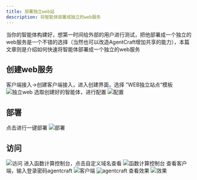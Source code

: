 ```yaml
---
title: 部署独立web站
description: 将智能体部署成独立的web服务
---
```


当你的智能体构建好，想第一时间给外部的用户进行测试，把他部署成一个独立的web服务是一个不错的选择（当然也可以改造AgentCraft增加共享的能力），本篇文章则是介绍如何快速将智能体部署成一个独立的web服务
## 创建web服务
客户端接入->创建客户端接入，进入创建界面，选择 ”WEB独立站点“模板
![独立web](https://img.alicdn.com/imgextra/i2/O1CN01dzMwrL1poSSI7o6Fp_!!6000000005407-2-tps-3560-1762.png)
选取创建好的智能体，进行配置
![配置](https://img.alicdn.com/imgextra/i2/O1CN01BZdzJs1C4PcaCOkFz_!!6000000000027-0-tps-3554-1754.jpg)

## 部署
点击进行一键部署
![部署](https://img.alicdn.com/imgextra/i2/O1CN01yFxyH521HjXrHHNGu_!!6000000006960-0-tps-3558-1664.jpg)

## 访问
![访问](https://img.alicdn.com/imgextra/i2/O1CN013HR4K41PK4AF2tPiy_!!6000000001821-0-tps-3488-1504.jpg)
进入函数计算控制台，点击自定义域名查看
![函数计算控制台](https://img.alicdn.com/imgextra/i1/O1CN01RHf4LG1xIPfe4LCZr_!!6000000006420-0-tps-3566-1832.jpg)
查看客户端，输入登录密码agentcraft
![客户端](https://img.alicdn.com/imgextra/i3/O1CN01HtUGOL26A0wwHs9mj_!!6000000007620-0-tps-3036-1826.jpg)
![agentcraft](https://img.alicdn.com/imgextra/i1/O1CN01q5ynxn1brIHmpRObQ_!!6000000003518-0-tps-2820-1716.jpg)
查看效果
![效果](https://img.alicdn.com/imgextra/i3/O1CN01pcuHEI1Q0CbJmDL6N_!!6000000001913-0-tps-3566-1816.jpg)